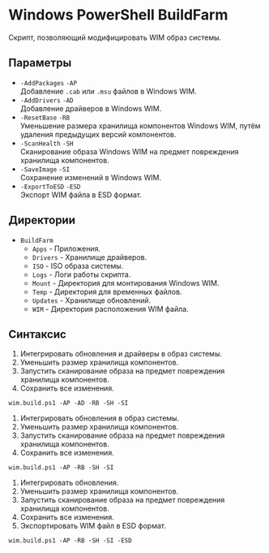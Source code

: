 # Windows PowerShell BuildFarm

Скрипт, позволяющий модифицировать WIM образ системы.

## Параметры

- `-AddPackages` `-AP`  
  Добавление `.cab` или `.msu` файлов в Windows WIM.
- `-AddDrivers` `-AD`  
  Добавление драйверов в Windows WIM.
- `-ResetBase` `-RB`  
  Уменьшение размера хранилища компонентов Windows WIM, путём удаления предыдущих версий компонентов.
- `-ScanHealth` `-SH`  
  Сканирование образа Windows WIM на предмет повреждения хранилища компонентов.
- `-SaveImage` `-SI`  
  Сохранение изменений в Windows WIM.
- `-ExportToESD` `-ESD`  
  Экспорт WIM файла в ESD формат.

## Директории

- `BuildFarm`
  - `Apps` - Приложения.
  - `Drivers` - Хранилище драйверов.
  - `ISO` - ISO образа системы.
  - `Logs` - Логи работы скрипта.
  - `Mount` - Директория для монтирования Windows WIM.
  - `Temp` - Директория для временных файлов.
  - `Updates` - Хранилище обновлений.
  - `WIM` - Директория расположения WIM файла.

## Синтаксис

1. Интегрировать обновления и драйверы в образ системы.
2. Уменьшить размер хранилища компонентов.
3. Запустить сканирование образа на предмет повреждения хранилища компонентов.
4. Сохранить все изменения.

```
wim.build.ps1 -AP -AD -RB -SH -SI
```

1. Интегрировать обновления в образ системы.
2. Уменьшить размер хранилища компонентов.
3. Запустить сканирование образа на предмет повреждения хранилища компонентов.
4. Сохранить все изменения.

```
wim.build.ps1 -AP -RB -SH -SI
```

1. Интегрировать обновления.
2. Уменьшить размер хранилища компонентов.
3. Запустить сканирование образа на предмет повреждения хранилища компонентов.
4. Сохранить все изменения.
5. Экспортировать WIM файл в ESD формат.

```
wim.build.ps1 -AP -RB -SH -SI -ESD
```
